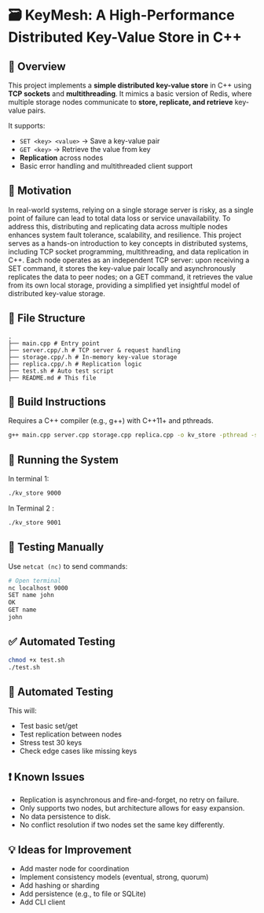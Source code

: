 # 🗃️ KeyMesh: A High-Performance Distributed Key-Value Store in C++

## 📌 Overview

This project implements a **simple distributed key-value store** in C++ using **TCP sockets** and **multithreading**. It mimics a basic version of Redis, where multiple storage nodes communicate to **store, replicate, and retrieve** key-value pairs.

It supports:
- `SET <key> <value>` → Save a key-value pair
- `GET <key>` → Retrieve the value from key
- **Replication** across nodes
- Basic error handling and multithreaded client support

## 🎯 Motivation

In real-world systems, relying on a single storage server is risky, as a single point of failure can lead to total data loss or service unavailability. To address this, distributing and replicating data across multiple nodes enhances system fault tolerance, scalability, and resilience. This project serves as a hands-on introduction to key concepts in distributed systems, including TCP socket programming, multithreading, and data replication in C++. Each node operates as an independent TCP server: upon receiving a SET command, it stores the key-value pair locally and asynchronously replicates the data to peer nodes; on a GET command, it retrieves the value from its own local storage, providing a simplified yet insightful model of distributed key-value storage.

## 📁 File Structure
````
.
├── main.cpp # Entry point
├── server.cpp/.h # TCP server & request handling
├── storage.cpp/.h # In-memory key-value storage
├── replica.cpp/.h # Replication logic
├── test.sh # Auto test script
├── README.md # This file
````

## 🔧 Build Instructions

Requires a C++ compiler (e.g., g++) with C++11+ and pthreads.

```bash
g++ main.cpp server.cpp storage.cpp replica.cpp -o kv_store -pthread -std=c++17-pthread
`````

## 🚀 Running the System
In terminal 1:

```bash
./kv_store 9000

````
In Terminal 2 :
```bash
./kv_store 9001

````

## 🧪 Testing Manually
Use ```netcat (nc)``` to send commands:
```bash
# Open terminal
nc localhost 9000
SET name john
OK
GET name
john
````

## ✅ Automated Testing
``` bash 
chmod +x test.sh
./test.sh
```

## 🧪 Automated Testing

This will:

- Test basic set/get  
- Test replication between nodes  
- Stress test 30 keys  
- Check edge cases like missing keys  

## ❗ Known Issues

- Replication is asynchronous and fire-and-forget, no retry on failure.  
- Only supports two nodes, but architecture allows for easy expansion.  
- No data persistence to disk.  
- No conflict resolution if two nodes set the same key differently.  

## 💡 Ideas for Improvement

- Add master node for coordination  
- Implement consistency models (eventual, strong, quorum)  
- Add hashing or sharding  
- Add persistence (e.g., to file or SQLite)  
- Add CLI client  
